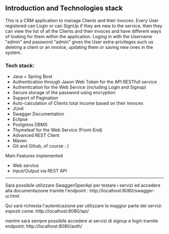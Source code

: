 ## Introduction and Technologies stack
This is a CRM application to manage Clients and their Invoces.
Every User registered can Login or can SignUp if they are new to the service,
then they can view the list of all the Clients
and their invoces and have different ways of looking for them within the application.
Loging in with the Username "admin" and password "admin" gives the User extra-privileges
such us deleting a client or an invoice, updating them or saving new ones in the system.

### Tech stack: 
- Java + Spring Boot
- Authentication through Jason Web Token for the API RESTfull service
- Authentication for the Web Service (including Login and Signup)
- Secure storage of the password using encryption
- Support of Pagination
- Auto-calculation of Clients total income based on their Invoces
- JUnit
- Swagger Documentation
- Eclipse
- Postgress DBMS
- Thymeleaf for the Web Service (Front-End)
- Advanced REST Client
- Maven
- Git and Gihub, of course : ) 

Main Features implemented

- Web service
- Input/Output via REST API

------------------------------------------------------------------------------------------

Sarà possibile utilizzare SwaggerOpenApi per testare i servizi ed accedere alla documentazione tramite l'endpoint : http://localhost:8080/swagger-ui.html

Qui sarà richiesta l'autenticazione per utilizzare la maggior parte dei servizi esposti come: http://localhost:8080/api/

mentre sarà sempre possibile accedere ai servizi di signup e login tramite endpoint: http://localhost:8080/auth/


